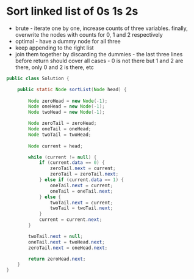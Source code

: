 # Sort linked list of 0s 1s 2s

- brute - iterate one by one, increase counts of three variables. finally, overwrite the nodes with counts for 0, 1 and 2 respectively
- optimal - have a dummy node for all three
- keep appending to the right list
- join them together by discarding the dummies - the last three lines before return should cover all cases - 0 is not there but 1 and 2 are there, only 0 and 2 is there, etc

```java
public class Solution {

    public static Node sortList(Node head) {
        
        Node zeroHead = new Node(-1);
        Node oneHead = new Node(-1);
        Node twoHead = new Node(-1);

        Node zeroTail = zeroHead;
        Node oneTail = oneHead;
        Node twoTail = twoHead;
        
        Node current = head;

        while (current != null) {
            if (current.data == 0) {
                zeroTail.next = current;
                zeroTail = zeroTail.next;
            } else if (current.data == 1) {
                oneTail.next = current;
                oneTail = oneTail.next;
            } else {
                twoTail.next = current;
                twoTail = twoTail.next;
            }
            current = current.next;
        }

        twoTail.next = null;
        oneTail.next = twoHead.next;
        zeroTail.next = oneHead.next;

        return zeroHead.next;
    }
}
```
